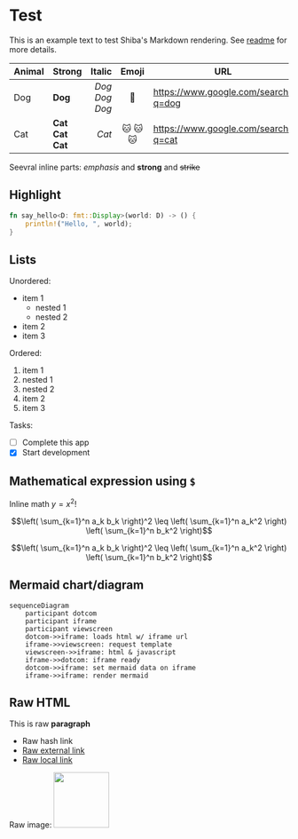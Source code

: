 Test
====

This is an example text to test Shiba's Markdown rendering. See [readme](./README.md) for more details.

| Animal | Strong                  |            Italic |       Emoji       | URL                                 |
|--------|:------------------------|------------------:|:-----------------:|-------------------------------------|
| Dog    | **Dog**                 | _Dog_ _Dog_ _Dog_ |       :dog:       | https://www.google.com/search?q=dog |
| Cat    | **Cat** **Cat** **Cat** |             _Cat_ | :cat: :cat: :cat: | https://www.google.com/search?q=cat |

Seevral inline parts: *emphasis* and **strong** and ~~strike~~

## Highlight

```rust
fn say_hello<D: fmt::Display>(world: D) -> () {
    println!("Hello, ", world);
}
```

## Lists

Unordered:

- item 1
  - nested 1
  - nested 2
- item 2
- item 3

Ordered:

1. item 1
  1. nested 1
  2. nested 2
2. item 2
3. item 3

Tasks:

- [ ] Complete this app
- [x] Start development

## Mathematical expression using `$`

Inline math $y=x^2$!


$$\left( \sum_{k=1}^n a_k b_k \right)^2 \leq \left( \sum_{k=1}^n a_k^2 \right) \left( \sum_{k=1}^n b_k^2 \right)$$

```math
\left( \sum_{k=1}^n a_k b_k \right)^2 \leq \left( \sum_{k=1}^n a_k^2 \right) \left( \sum_{k=1}^n b_k^2 \right)
```

## Mermaid chart/diagram

```mermaid
sequenceDiagram
    participant dotcom
    participant iframe
    participant viewscreen
    dotcom->>iframe: loads html w/ iframe url
    iframe->>viewscreen: request template
    viewscreen->>iframe: html & javascript
    iframe->>dotcom: iframe ready
    dotcom->>iframe: set mermaid data on iframe
    iframe->>iframe: render mermaid
```

## Raw HTML

<div>
    <p>This is raw <strong>paragraph</strong></p>
</div>

<script>alert('this should be removed');</script>

- <a name="#raw-html">Raw hash link</a>
- <a href="https://example.com">Raw external link</a>
- <a href="../README.md">Raw local link</a>

Raw image:
<img src="../src/assets/logo.png" width=100 height=100>

